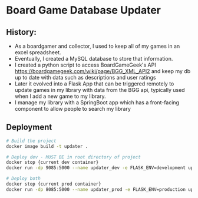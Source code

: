 # Board Game Database Updater

## History:
- As a boardgamer and collector, I used to keep all of my games in an excel spreadsheet.
- Eventually, I created a MySQL database to store that information.
- I created a python script to access BoardGameGeek's API https://boardgamegeek.com/wiki/page/BGG_XML_API2 and keep my db up to date with data such as descriptions and user ratings 
- Later it evolved into a Flask App that can be triggered remotely to update games in my library with data from the BGG api, typically used when I add a new game to my library.
- I manage my library with a SpringBoot app which has a front-facing component to allow people to search my library

## Deployment
```bash
# Build the project
docker image build -t updater .

# Deploy dev - MUST BE in root directory of project
docker stop {current dev container}
docker run -dp 9085:5000 --name updater_dev -e FLASK_ENV=development updater

# Deploy both
docker stop {current prod container}
docker run -dp 8085:5000 --name updater_prod -e FLASK_ENV=production updater
```